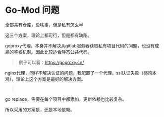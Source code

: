 # Go-Mod 问题



全部共有仓库，没啥事，但是私有怎么半

这三个方案，理论上都可行，但是都有缺陷。

goproxy代理，本身并不解决从gitlab服务器获取私有项目代码的问题，也没有成熟的鉴权机制。因此比较适合静态公共代码。 

> ​	例子可以看：https://goproxy.cn/

nginx代理，同样不解决认证的问题，我配置了一个代理，ssl认证失败（弱鸡本鸡），理论上这个方案是最好的解决方案。

> ​	

go replace，需要在每个项目中都添加，更新依赖也比较复杂。





所以采用的方案是，还是本地依赖。

